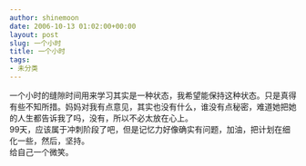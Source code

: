 ```yaml
---
author: shinemoon
date: 2006-10-13 01:02:00+00:00
layout: post
slug: 一个小时
title: 一个小时
tags:
- 未分类
---
```


一个小时的缝隙时间用来学习其实是一种状态，我希望能保持这种状态。只是真得有些不知所措。妈妈对我有点意见，其实也没有什么，谁没有点秘密，难道她把她的人生都告诉我了吗，没有，所以不必太放在心上。  
99天，应该属于冲刺阶段了吧，但是记忆力好像确实有问题，加油，把计划在细化一些，然后，坚持。  
给自己一个微笑。
